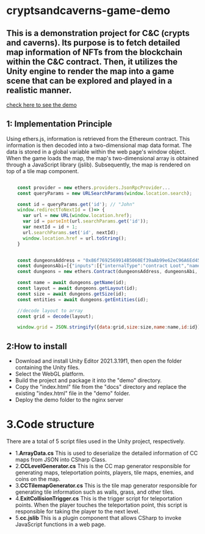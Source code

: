 # cryptsandcaverns-game-demo

## This is a demonstration project for C&C (crypts and caverns). Its purpose is to fetch detailed map information of NFTs from the blockchain within the C&C contract. Then, it utilizes the Unity engine to render the map into a game scene that can be explored and played in a realistic manner.
[check here to see the demo](https://chedaolabs.github.io/cryptsandcaverns-game-demo/?id=6046)

## 1: Implementation Principle
Using ethers.js, information is retrieved from the Ethereum contract. This information is then decoded into a two-dimensional map data format. The data is stored in a global variable within the web page's window object. When the game loads the map, the map's two-dimensional array is obtained through a JavaScript library (jslib). Subsequently, the map is rendered on top of a tile map component.
```javascript

    const provider = new ethers.providers.JsonRpcProvider...
    const queryParams = new URLSearchParams(window.location.search);

    const id = queryParams.get('id'); // "John"
    window.redirectToNextId = ()=> {
      var url = new URL(window.location.href);
      var id = parseInt(url.searchParams.get('id'));
      var nextId = id + 1;
      url.searchParams.set('id', nextId);
      window.location.href = url.toString();
    }


    const dungeonsAddress = "0x86f7692569914B5060Ef39aAb99e62eC96A6Ed45"
    const dungeonsAbi=[{"inputs":[{"internalType":"contract Loot","name":"_lootContract","type":"address"},{"internalType":"contract IDungeonsRender","name":"_render","type":"address"},{"internalType":"contract IDungeonsGenerator","name":"_generator","type":"address"},{"internalType":"contract IDungeonsSeeder","name":"_seeder","type":"address"}],"stateMutability":"nonpayable","type":"constructor"},{"anonymous":false,"inputs":[{"indexed":true,"internalType":"address","name":"owner","type":"address"},{"indexed":true,"internalType":"address","name":"approved","type":"address"},{"indexed":true,"internalType":"uint256","name":"tokenId","type":"uint256"}],"name":"Approval","type":"event"},{"anonymous":false,"inputs":[{"indexed":true,"internalType":"address","name":"owner","type":"address"},{"indexed":true,"internalType":"address","name":"operator","type":"address"},{"indexed":false,"internalType":"bool","name":"approved","type":"bool"}],"name":"ApprovalForAll","type":"event"},{"anonymous":false,"inputs":[{"indexed":true,"internalType":"address","name":"account","type":"address"},{"indexed":false,"internalType":"uint256","name":"tokenId","type":"uint256"}],"name":"Claimed","type":"event"},{"anonymous":false,"inputs":[{"indexed":true,"internalType":"address","name":"account","type":"address"},{"indexed":false,"internalType":"uint256","name":"tokenId","type":"uint256"}],"name":"Minted","type":"event"},{"anonymous":false,"inputs":[{"indexed":true,"internalType":"address","name":"previousOwner","type":"address"},{"indexed":true,"internalType":"address","name":"newOwner","type":"address"}],"name":"OwnershipTransferred","type":"event"},{"anonymous":false,"inputs":[{"indexed":true,"internalType":"address","name":"from","type":"address"},{"indexed":true,"internalType":"address","name":"to","type":"address"},{"indexed":true,"internalType":"uint256","name":"tokenId","type":"uint256"}],"name":"Transfer","type":"event"},{"inputs":[{"internalType":"address","name":"to","type":"address"},{"internalType":"uint256","name":"tokenId","type":"uint256"}],"name":"approve","outputs":[],"stateMutability":"nonpayable","type":"function"},{"inputs":[{"internalType":"address","name":"owner","type":"address"}],"name":"balanceOf","outputs":[{"internalType":"uint256","name":"","type":"uint256"}],"stateMutability":"view","type":"function"},{"inputs":[{"internalType":"uint256","name":"tokenId","type":"uint256"}],"name":"claim","outputs":[],"stateMutability":"payable","type":"function"},{"inputs":[{"internalType":"uint256[]","name":"tokenArray","type":"uint256[]"}],"name":"claimMany","outputs":[],"stateMutability":"payable","type":"function"},{"inputs":[],"name":"claimed","outputs":[{"internalType":"uint256","name":"","type":"uint256"}],"stateMutability":"view","type":"function"},{"inputs":[],"name":"generator","outputs":[{"internalType":"contract IDungeonsGenerator","name":"","type":"address"}],"stateMutability":"view","type":"function"},{"inputs":[{"internalType":"uint256","name":"tokenId","type":"uint256"}],"name":"getApproved","outputs":[{"internalType":"address","name":"","type":"address"}],"stateMutability":"view","type":"function"},{"inputs":[{"internalType":"uint256","name":"tokenId","type":"uint256"}],"name":"getEntities","outputs":[{"internalType":"uint8[]","name":"","type":"uint8[]"},{"internalType":"uint8[]","name":"","type":"uint8[]"},{"internalType":"uint8[]","name":"","type":"uint8[]"}],"stateMutability":"view","type":"function"},{"inputs":[{"internalType":"uint256","name":"tokenId","type":"uint256"}],"name":"getEnvironment","outputs":[{"internalType":"uint8","name":"","type":"uint8"}],"stateMutability":"view","type":"function"},{"inputs":[{"internalType":"uint256","name":"tokenId","type":"uint256"}],"name":"getLayout","outputs":[{"internalType":"bytes","name":"","type":"bytes"}],"stateMutability":"view","type":"function"},{"inputs":[{"internalType":"uint256","name":"tokenId","type":"uint256"}],"name":"getName","outputs":[{"internalType":"string","name":"","type":"string"}],"stateMutability":"view","type":"function"},{"inputs":[{"internalType":"uint256","name":"tokenId","type":"uint256"}],"name":"getNumDoors","outputs":[{"internalType":"uint256","name":"","type":"uint256"}],"stateMutability":"view","type":"function"},{"inputs":[{"internalType":"uint256","name":"tokenId","type":"uint256"}],"name":"getNumPoints","outputs":[{"internalType":"uint256","name":"","type":"uint256"}],"stateMutability":"view","type":"function"},{"inputs":[{"internalType":"uint256","name":"tokenId","type":"uint256"}],"name":"getSize","outputs":[{"internalType":"uint8","name":"","type":"uint8"}],"stateMutability":"view","type":"function"},{"inputs":[{"internalType":"uint256","name":"tokenId","type":"uint256"}],"name":"getSvg","outputs":[{"internalType":"string","name":"","type":"string"}],"stateMutability":"view","type":"function"},{"inputs":[{"internalType":"address","name":"owner","type":"address"},{"internalType":"address","name":"operator","type":"address"}],"name":"isApprovedForAll","outputs":[{"internalType":"bool","name":"","type":"bool"}],"stateMutability":"view","type":"function"},{"inputs":[],"name":"lastMint","outputs":[{"internalType":"uint256","name":"","type":"uint256"}],"stateMutability":"view","type":"function"},{"inputs":[],"name":"mint","outputs":[],"stateMutability":"payable","type":"function"},{"inputs":[],"name":"name","outputs":[{"internalType":"string","name":"","type":"string"}],"stateMutability":"view","type":"function"},{"inputs":[],"name":"openClaim","outputs":[],"stateMutability":"nonpayable","type":"function"},{"inputs":[],"name":"owner","outputs":[{"internalType":"address","name":"","type":"address"}],"stateMutability":"view","type":"function"},{"inputs":[{"internalType":"uint256","name":"tokenId","type":"uint256"}],"name":"ownerClaim","outputs":[],"stateMutability":"payable","type":"function"},{"inputs":[{"internalType":"uint256","name":"tokenId","type":"uint256"}],"name":"ownerOf","outputs":[{"internalType":"address","name":"","type":"address"}],"stateMutability":"view","type":"function"},{"inputs":[],"name":"price","outputs":[{"internalType":"uint256","name":"","type":"uint256"}],"stateMutability":"view","type":"function"},{"inputs":[],"name":"render","outputs":[{"internalType":"contract IDungeonsRender","name":"","type":"address"}],"stateMutability":"view","type":"function"},{"inputs":[],"name":"renounceOwnership","outputs":[],"stateMutability":"nonpayable","type":"function"},{"inputs":[],"name":"restricted","outputs":[{"internalType":"bool","name":"","type":"bool"}],"stateMutability":"view","type":"function"},{"inputs":[{"internalType":"address","name":"from","type":"address"},{"internalType":"address","name":"to","type":"address"},{"internalType":"uint256","name":"tokenId","type":"uint256"}],"name":"safeTransferFrom","outputs":[],"stateMutability":"nonpayable","type":"function"},{"inputs":[{"internalType":"address","name":"from","type":"address"},{"internalType":"address","name":"to","type":"address"},{"internalType":"uint256","name":"tokenId","type":"uint256"},{"internalType":"bytes","name":"_data","type":"bytes"}],"name":"safeTransferFrom","outputs":[],"stateMutability":"nonpayable","type":"function"},{"inputs":[],"name":"seeder","outputs":[{"internalType":"contract IDungeonsSeeder","name":"","type":"address"}],"stateMutability":"view","type":"function"},{"inputs":[{"internalType":"uint256","name":"","type":"uint256"}],"name":"seeds","outputs":[{"internalType":"uint256","name":"","type":"uint256"}],"stateMutability":"view","type":"function"},{"inputs":[{"internalType":"address","name":"operator","type":"address"},{"internalType":"bool","name":"approved","type":"bool"}],"name":"setApprovalForAll","outputs":[],"stateMutability":"nonpayable","type":"function"},{"inputs":[{"internalType":"bytes4","name":"interfaceId","type":"bytes4"}],"name":"supportsInterface","outputs":[{"internalType":"bool","name":"","type":"bool"}],"stateMutability":"view","type":"function"},{"inputs":[],"name":"symbol","outputs":[{"internalType":"string","name":"","type":"string"}],"stateMutability":"view","type":"function"},{"inputs":[{"internalType":"uint256","name":"index","type":"uint256"}],"name":"tokenByIndex","outputs":[{"internalType":"uint256","name":"","type":"uint256"}],"stateMutability":"view","type":"function"},{"inputs":[{"internalType":"address","name":"owner","type":"address"},{"internalType":"uint256","name":"index","type":"uint256"}],"name":"tokenOfOwnerByIndex","outputs":[{"internalType":"uint256","name":"","type":"uint256"}],"stateMutability":"view","type":"function"},{"inputs":[{"internalType":"uint256","name":"tokenId","type":"uint256"}],"name":"tokenURI","outputs":[{"internalType":"string","name":"","type":"string"}],"stateMutability":"view","type":"function"},{"inputs":[],"name":"totalSupply","outputs":[{"internalType":"uint256","name":"","type":"uint256"}],"stateMutability":"view","type":"function"},{"inputs":[{"internalType":"address","name":"from","type":"address"},{"internalType":"address","name":"to","type":"address"},{"internalType":"uint256","name":"tokenId","type":"uint256"}],"name":"transferFrom","outputs":[],"stateMutability":"nonpayable","type":"function"},{"inputs":[{"internalType":"address","name":"newOwner","type":"address"}],"name":"transferOwnership","outputs":[],"stateMutability":"nonpayable","type":"function"},{"inputs":[{"internalType":"address payable","name":"recipient","type":"address"},{"internalType":"uint256","name":"amount","type":"uint256"}],"name":"withdraw","outputs":[],"stateMutability":"nonpayable","type":"function"}];
    const dungeons = new ethers.Contract(dungeonsAddress, dungeonsAbi, provider);

    const name = await dungeons.getName(id);
    const layout = await dungeons.getLayout(id);
    const size = await dungeons.getSize(id);
    const entities = await dungeons.getEntities(id);

    //decode layout to array
    const grid = decode(layout);

    window.grid = JSON.stringify({data:grid,size:size,name:name,id:id});
```

## 2:How to install
- Download and install Unity Editor 2021.3.19f1, then open the folder containing the Unity files.
- Select the WebGL platform.
- Build the project and package it into the "demo" directory.
- Copy the "index.html" file from the "docs" directory and replace the existing "index.html" file in the "demo" folder.
- Deploy the demo folder to the nginx server

# 3.Code structure
There are a total of 5 script files used in the Unity project, respectively.

- 1.**ArrayData.cs** This is used to deserialize the detailed information of CC maps from JSON into CSharp Class.
- 2.**CCLevelGenerator.cs** This is the CC map generator responsible for generating maps, teleportation points, players, tile maps, enemies, and coins on the map. 
- 3.**CCTilemapGenerator.cs** This is the tile map generator responsible for generating tile information such as walls, grass, and other tiles.
- 4.**ExitCollisionTrigger.cs** This is the trigger script for teleportation points. When the player touches the teleportation point, this script is responsible for taking the player to the next level.
- 5.**cc.jslib** This is a plugin component that allows CSharp to invoke JavaScript functions in a web page.

